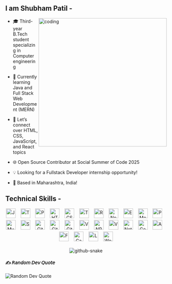 <!-- ════════════ 💡 WHO I AM ════════════ -->

## I am Shubham Patil -

<img align="right" alt="coding" width="400" src="https://github.com/Anmol-Baranwal/Cool-GIFs-For-GitHub/assets/74038190/403af6cc-32fd-4026-8fb5-ae523bf899c3" />

- 🎓 Third-year B.Tech student specializing in Computer engineering 

- 🌱 Currently learning Java and Full Stack Web Development (MERN)  

- 💬 Let’s connect over HTML, CSS, JavaScript, and React topics  

- 🌐 Open Source Contributor at Social Summer of Code 2025

- 💡 Looking for a Fullstack Developer internship opportunity!

- 📍 Based in Maharashtra, India!

<!-- ════════════ 🛠 TECHNICAL SKILLS ════════════ -->

## Technical Skills -

<div align="center" style="line-height: 1.6;">
  <img src="https://img.shields.io/badge/JavaScript-F7DF1E?logo=javascript&logoColor=black&style=for-the-badge" height="30" alt="JavaScript" />
  <img width="8" />
  <img src="https://img.shields.io/badge/TypeScript-3178C6?logo=typescript&logoColor=white&style=for-the-badge" height="30" alt="TypeScript" />
  <img width="8" />
  <img src="https://img.shields.io/badge/Python-3776AB?logo=python&logoColor=white&style=for-the-badge" height="30" alt="Python" />
  <img width="8" />
  <img src="https://img.shields.io/badge/HTML5-E44D26?logo=html5&logoColor=white&style=for-the-badge" height="30" alt="HTML5" />
  <img width="8" />
  <img src="https://img.shields.io/badge/CSS3-264DE4?logo=css3&logoColor=white&style=for-the-badge" height="30" alt="CSS3" />
  <img width="8" />
  <img src="https://img.shields.io/badge/TailwindCSS-06B6D4?logo=tailwindcss&logoColor=white&style=for-the-badge" height="30" alt="TailwindCSS" />
  <img width="8" />
  <img src="https://img.shields.io/badge/React-61DAFB?logo=react&logoColor=black&style=for-the-badge" height="30" alt="React" />
  <img width="8" />
  <img src="https://img.shields.io/badge/Node.js-339933?logo=node.js&logoColor=white&style=for-the-badge" height="30" alt="Node.js" />
  <img width="8" />
  <img src="https://img.shields.io/badge/Express.js-000000?logo=express&logoColor=white&style=for-the-badge" height="30" alt="Express.js" />
  <img width="8" />
  <img src="https://img.shields.io/badge/MongoDB-47A248?logo=mongodb&logoColor=white&style=for-the-badge" height="30" alt="MongoDB" />
  <img width="8" />
  <img src="https://img.shields.io/badge/Prisma-2D3748?logo=prisma&logoColor=white&style=for-the-badge" height="30" alt="Prisma" />
  <img width="8" />
  <img src="https://img.shields.io/badge/MySQL-005C84?logo=mysql&logoColor=white&style=for-the-badge" height="30" alt="MySQL" />
  <img width="8" />
  <img src="https://img.shields.io/badge/Supabase-3ECF8E?logo=supabase&logoColor=white&style=for-the-badge" height="30" alt="Supabase" />
  <img width="8" />
  <img src="https://img.shields.io/badge/Git-F05032?logo=git&logoColor=white&style=for-the-badge" height="30" alt="Git" />
  <img width="8" />
  <img src="https://img.shields.io/badge/GitLab-FC6D26?logo=gitlab&logoColor=white&style=for-the-badge" height="30" alt="GitLab" />
  <img width="8" />
  <img src="https://img.shields.io/badge/GitHub-181717?logo=github&logoColor=white&style=for-the-badge" height="30" alt="GitHub" />
  <img width="8" />
  <img src="https://img.shields.io/badge/VS%20Code-007ACC?logo=visual-studio-code&logoColor=white&style=for-the-badge" height="30" alt="VS Code" />
  <img width="8" />
  <img src="https://img.shields.io/badge/NPM-CB3837?logo=npm&logoColor=white&style=for-the-badge" height="30" alt="NPM" />
  <img width="8" />
  <img src="https://img.shields.io/badge/Vercel-000000?logo=vercel&logoColor=white&style=for-the-badge" height="30" alt="Vercel" />
  <img width="8" />
  <img src="https://img.shields.io/badge/Netlify-00C7B7?logo=netlify&logoColor=white&style=for-the-badge" height="30" alt="Netlify" />
  <img width="8" />
  <img src="https://img.shields.io/badge/Google%20Cloud-4285F4?logo=googlecloud&logoColor=white&style=for-the-badge" height="30" alt="Google Cloud" />
  <img width="8" />
  <img src="https://img.shields.io/badge/AWS-232F3E?logo=amazon-aws&logoColor=white&style=for-the-badge" height="30" alt="AWS" />
  <img width="8" />
  <img src="https://img.shields.io/badge/Figma-F24E1E?logo=figma&logoColor=white&style=for-the-badge" height="30" alt="Figma" />
  <img width="8" />
  <img src="https://img.shields.io/badge/Canva-00C4CC?logo=canva&logoColor=white&style=for-the-badge" height="30" alt="Canva" />
  <img width="8" />
  <img src="https://img.shields.io/badge/Lightroom-31A8FF?logo=adobe-lightroom&logoColor=white&style=for-the-badge" height="30" alt="Lightroom" />
  <img width="8" />
  <img src="https://img.shields.io/badge/WordPress-21759B?logo=wordpress&logoColor=white&style=for-the-badge" height="30" alt="WordPress" />
</div>

<!-- ════════════ 🐍 GITHUB SNAKE ANIMATION ════════════ -->

<p align="center">
  <picture>
  <source media="(prefers-color-scheme: dark)" srcset="https://raw.githubusercontent.com/tobiasmeyhoefer/tobiasmeyhoefer/output/github-snake-dark.svg" />
  <source media="(prefers-color-scheme: light)" srcset="https://raw.githubusercontent.com/tobiasmeyhoefer/tobiasmeyhoefer/output/github-snake.svg" />
  <img alt="github-snake" src="https://raw.githubusercontent.com/tobiasmeyhoefer/tobiasmeyhoefer/output/github-snake.svg" />
</picture>
</p>

<!-- ════════════ 💬 RANDOM DEV QUOTE ════════════ -->

<h4>✍ 𝘙𝘢𝘯𝘥𝘰𝘮 𝘋𝘦𝘷 𝘘𝘶𝘰𝘵𝘦</h4>
<img src="https://quotes-github-readme.vercel.app/api?type=horizontal&theme=tokyonight" alt="Random Dev Quote"/>
    <div align="center">

<!-- ════════════ © SHUBHAM PATIL ════════════ -->
